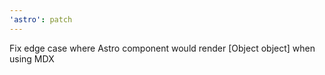 ```yaml
---
'astro': patch
---
```


Fix edge case where Astro component would render [Object object] when using MDX
